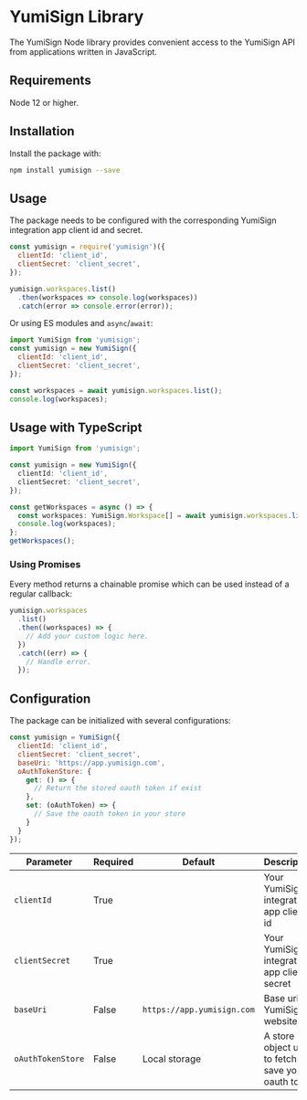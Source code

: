 # YumiSign Library

The YumiSign Node library provides convenient access to the YumiSign API from
applications written in JavaScript.

## Requirements

Node 12 or higher.

## Installation

Install the package with:

```sh
npm install yumisign --save
```

## Usage

The package needs to be configured with the corresponding
YumiSign integration app client id and secret.

```js
const yumisign = require('yumisign')({
  clientId: 'client_id',
  clientSecret: 'client_secret',
});

yumisign.workspaces.list()
  .then(workspaces => console.log(workspaces))
  .catch(error => console.error(error));
```

Or using ES modules and `async`/`await`:

```js
import YumiSign from 'yumisign';
const yumisign = new YumiSign({
  clientId: 'client_id',
  clientSecret: 'client_secret',
});

const workspaces = await yumisign.workspaces.list();
console.log(workspaces);
```

## Usage with TypeScript

```ts
import YumiSign from 'yumisign';

const yumisign = new YumiSign({
  clientId: 'client_id',
  clientSecret: 'client_secret',
});

const getWorkspaces = async () => {
  const workspaces: YumiSign.Workspace[] = await yumisign.workspaces.list();
  console.log(workspaces);
};
getWorkspaces();
```

### Using Promises

Every method returns a chainable promise which can be used instead of a regular callback:

```js
yumisign.workspaces
  .list()
  .then((workspaces) => {
    // Add your custom logic here.
  })
  .catch((err) => {
    // Handle error.
  });
```

## Configuration

The package can be initialized with several configurations:

```js
const yumisign = YumiSign({
  clientId: 'client_id',
  clientSecret: 'client_secret',
  baseUri: 'https://app.yumisign.com',
  oAuthTokenStore: {
    get: () => {
      // Return the stored oauth token if exist
    },
    set: (oAuthToken) => {
      // Save the oauth token in your store
    }
  }
});
```

| Parameter         | Required | Default                    | Description                                            |
|-------------------|----------|----------------------------|--------------------------------------------------------|
| `clientId`        | True     |                            | Your YumiSign integration app client id                |
| `clientSecret`    | True     |                            | Your YumiSign integration app client secret            |
| `baseUri`         | False    | `https://app.yumisign.com` | Base uri of YumiSign website                           |
| `oAuthTokenStore` | False    | Local storage              | A store object used to fetch and save your oauth token |
